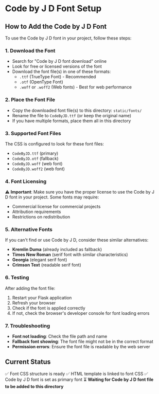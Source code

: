 # Code by J D Font Setup

## How to Add the Code by J D Font

To use the Code by J D font in your project, follow these steps:

### 1. Download the Font
- Search for "Code by J D font download" online
- Look for free or licensed versions of the font
- Download the font file(s) in one of these formats:
  - `.ttf` (TrueType Font) - Recommended
  - `.otf` (OpenType Font)
  - `.woff` or `.woff2` (Web fonts) - Best for web performance

### 2. Place the Font File
- Copy the downloaded font file(s) to this directory: `static/fonts/`
- Rename the file to `CodeByJD.ttf` (or keep the original name)
- If you have multiple formats, place them all in this directory

### 3. Supported Font Files
The CSS is configured to look for these font files:
- `CodeByJD.ttf` (primary)
- `CodeByJD.otf` (fallback)
- `CodeByJD.woff` (web font)
- `CodeByJD.woff2` (web font)

### 4. Font Licensing
⚠️ **Important**: Make sure you have the proper license to use the Code by J D font in your project. Some fonts may require:
- Commercial license for commercial projects
- Attribution requirements
- Restrictions on redistribution

### 5. Alternative Fonts
If you can't find or use Code by J D, consider these similar alternatives:
- **Kremlin Duma** (already included as fallback)
- **Times New Roman** (serif font with similar characteristics)
- **Georgia** (elegant serif font)
- **Crimson Text** (readable serif font)

### 6. Testing
After adding the font file:
1. Restart your Flask application
2. Refresh your browser
3. Check if the font is applied correctly
4. If not, check the browser's developer console for font loading errors

### 7. Troubleshooting
- **Font not loading**: Check the file path and name
- **Fallback font showing**: The font file might not be in the correct format
- **Permission errors**: Ensure the font file is readable by the web server

## Current Status
✅ Font CSS structure is ready
✅ HTML template is linked to font CSS
✅ Code by J D font is set as primary font
⏳ **Waiting for Code by J D font file to be added to this directory**
